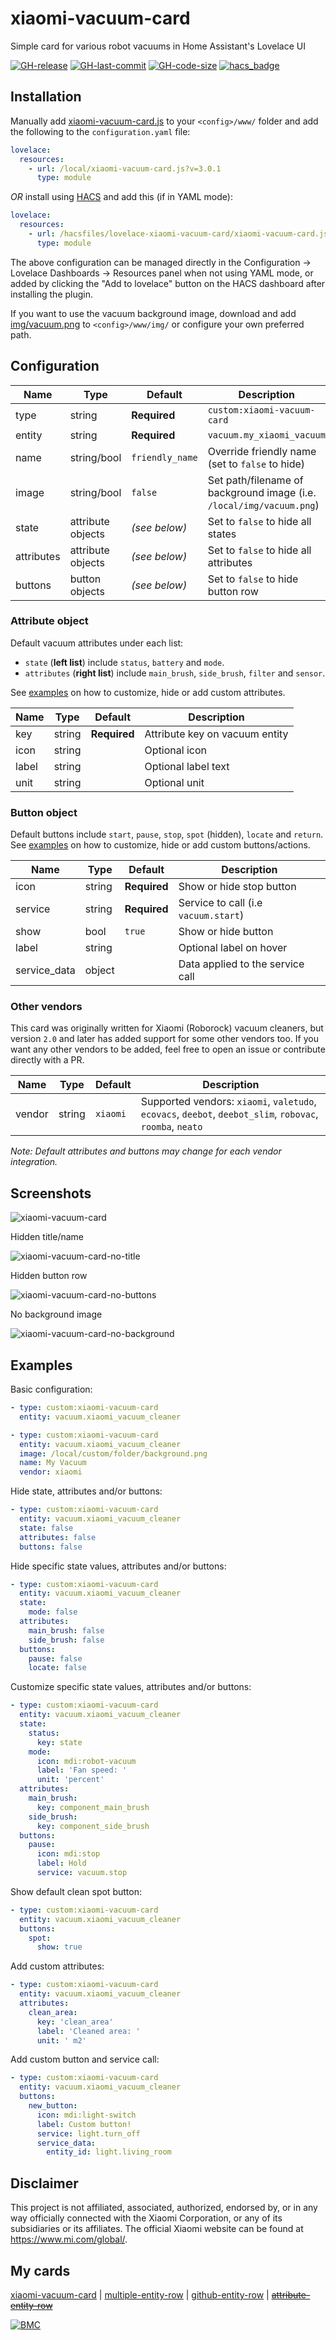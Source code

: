 # xiaomi-vacuum-card

Simple card for various robot vacuums in Home Assistant's Lovelace UI

[![GH-release](https://img.shields.io/badge/version-3.0.1-red.svg?style=flat-square)](https://raw.githubusercontent.com/benct/lovelace-xiaomi-vacuum-card/master/xiaomi-vacuum-card.js)
[![GH-last-commit](https://img.shields.io/github/last-commit/benct/lovelace-xiaomi-vacuum-card.svg?style=flat-square)](https://github.com/benct/lovelace-xiaomi-vacuum-card/commits/master)
[![GH-code-size](https://img.shields.io/github/languages/code-size/benct/lovelace-xiaomi-vacuum-card.svg?style=flat-square)](https://github.com/benct/lovelace-xiaomi-vacuum-card)
[![hacs_badge](https://img.shields.io/badge/HACS-Default-orange.svg?style=flat-square)](https://github.com/hacs)

## Installation

Manually add [xiaomi-vacuum-card.js](https://raw.githubusercontent.com/benct/lovelace-xiaomi-vacuum-card/master/xiaomi-vacuum-card.js)
to your `<config>/www/` folder and add the following to the `configuration.yaml` file:
```yaml
lovelace:
  resources:
    - url: /local/xiaomi-vacuum-card.js?v=3.0.1
      type: module
```

_OR_ install using [HACS](https://hacs.xyz/) and add this (if in YAML mode):
```yaml
lovelace:
  resources:
    - url: /hacsfiles/lovelace-xiaomi-vacuum-card/xiaomi-vacuum-card.js
      type: module
```

The above configuration can be managed directly in the Configuration -> Lovelace Dashboards -> Resources panel when not using YAML mode,
or added by clicking the "Add to lovelace" button on the HACS dashboard after installing the plugin.

If you want to use the vacuum background image, download and add
[img/vacuum.png](https://raw.githubusercontent.com/benct/lovelace-xiaomi-vacuum-card/master/img/vacuum.png)
to `<config>/www/img/` or configure your own preferred path.

## Configuration

| Name | Type | Default | Description
| ---- | ---- | ------- | -----------
| type | string | **Required** | `custom:xiaomi-vacuum-card`
| entity | string | **Required** | `vacuum.my_xiaomi_vacuum`
| name | string/bool | `friendly_name` | Override friendly name (set to `false` to hide)
| image | string/bool | `false` | Set path/filename of background image (i.e. `/local/img/vacuum.png`)
| state | attribute objects | *(see below)* | Set to `false` to hide all states
| attributes | attribute objects | *(see below)* | Set to `false` to hide all attributes
| buttons | button objects | *(see below)* | Set to `false` to hide button row

### Attribute object

Default vacuum attributes under each list:
- `state` (**left list**) include `status`, `battery` and `mode`.
- `attributes` (**right list**) include `main_brush`, `side_brush`, `filter` and `sensor`.

See [examples](#examples) on how to customize, hide or add custom attributes.

| Name | Type | Default | Description
| ---- | ---- | ------- | -----------
| key | string | **Required** | Attribute key on vacuum entity
| icon | string | | Optional icon
| label | string | | Optional label text
| unit | string | | Optional unit

### Button object

Default buttons include `start`, `pause`, `stop`, `spot` (hidden), `locate` and `return`.
See [examples](#examples) on how to customize, hide or add custom buttons/actions.

| Name | Type | Default | Description
| ---- | ---- | ------- | -----------
| icon | string | **Required** | Show or hide stop button
| service | string | **Required** | Service to call (i.e `vacuum.start`)
| show | bool | `true` | Show or hide button
| label | string | | Optional label on hover
| service_data | object | | Data applied to the service call

### Other vendors

This card was originally written for Xiaomi (Roborock) vacuum cleaners, but version `2.0` and later has added support for some other vendors too.
If you want any other vendors to be added, feel free to open an issue or contribute directly with a PR.

| Name | Type | Default | Description
| ---- | ---- | ------- | -----------
| vendor | string | `xiaomi` | Supported vendors: `xiaomi`, `valetudo`, `ecovacs`, `deebot`, `deebot_slim`, `robovac`, `roomba`, `neato`

*Note: Default attributes and buttons may change for each vendor integration.*

## Screenshots

![xiaomi-vacuum-card](https://raw.githubusercontent.com/benct/lovelace-xiaomi-vacuum-card/master/examples/default.png)

Hidden title/name

![xiaomi-vacuum-card-no-title](https://raw.githubusercontent.com/benct/lovelace-xiaomi-vacuum-card/master/examples/no-title.png)

Hidden button row

![xiaomi-vacuum-card-no-buttons](https://raw.githubusercontent.com/benct/lovelace-xiaomi-vacuum-card/master/examples/no-buttons.png)

No background image

![xiaomi-vacuum-card-no-background](https://raw.githubusercontent.com/benct/lovelace-xiaomi-vacuum-card/master/examples/no-background.png)

## Examples

Basic configuration:
```yaml
- type: custom:xiaomi-vacuum-card
  entity: vacuum.xiaomi_vacuum_cleaner
```

```yaml
- type: custom:xiaomi-vacuum-card
  entity: vacuum.xiaomi_vacuum_cleaner
  image: /local/custom/folder/background.png
  name: My Vacuum
  vendor: xiaomi
```

Hide state, attributes and/or buttons:
```yaml
- type: custom:xiaomi-vacuum-card
  entity: vacuum.xiaomi_vacuum_cleaner
  state: false
  attributes: false
  buttons: false
```

Hide specific state values, attributes and/or buttons:
```yaml
- type: custom:xiaomi-vacuum-card
  entity: vacuum.xiaomi_vacuum_cleaner
  state:
    mode: false
  attributes:
    main_brush: false
    side_brush: false
  buttons:
    pause: false
    locate: false
``` 

Customize specific state values, attributes and/or buttons:
```yaml
- type: custom:xiaomi-vacuum-card
  entity: vacuum.xiaomi_vacuum_cleaner
  state:
    status:
      key: state
    mode:
      icon: mdi:robot-vacuum
      label: 'Fan speed: '
      unit: 'percent'
  attributes:
    main_brush:
      key: component_main_brush
    side_brush:
      key: component_side_brush
  buttons:
    pause:
      icon: mdi:stop
      label: Hold
      service: vacuum.stop
```

Show default clean spot button:
```yaml
- type: custom:xiaomi-vacuum-card
  entity: vacuum.xiaomi_vacuum_cleaner
  buttons:
    spot:
      show: true
```

Add custom attributes:
```yaml
- type: custom:xiaomi-vacuum-card
  entity: vacuum.xiaomi_vacuum_cleaner
  attributes:
    clean_area:
      key: 'clean_area'
      label: 'Cleaned area: '
      unit: ' m2'
```

Add custom button and service call:
```yaml
- type: custom:xiaomi-vacuum-card
  entity: vacuum.xiaomi_vacuum_cleaner
  buttons:
    new_button:
      icon: mdi:light-switch
      label: Custom button!
      service: light.turn_off
      service_data:
        entity_id: light.living_room
```

## Disclaimer

This project is not affiliated, associated, authorized, endorsed by, or in any way officially connected with the Xiaomi Corporation,
or any of its subsidiaries or its affiliates. The official Xiaomi website can be found at https://www.mi.com/global/.

## My cards

[xiaomi-vacuum-card](https://github.com/benct/lovelace-xiaomi-vacuum-card) | 
[multiple-entity-row](https://github.com/benct/lovelace-multiple-entity-row) | 
[github-entity-row](https://github.com/benct/lovelace-github-entity-row) | 
[~~attribute-entity-row~~](https://github.com/benct/lovelace-attribute-entity-row)

[![BMC](https://www.buymeacoffee.com/assets/img/custom_images/white_img.png)](https://www.buymeacoff.ee/benct)
